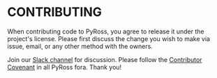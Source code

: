 CONTRIBUTING
============

When contributing code to PyRoss, you agree to release it under the project's license. Please first discuss the change you wish to make via issue, email, or any other method with the owners. 

Join our [Slack channel](https://join.slack.com/t/pyross/shared_invite/zt-e8th6kcz-S4b_oJIZWPsGLruSPl3Zuw) for discussion. Please follow the [Contributor Covenant](https://www.contributor-covenant.org/version/2/0/code_of_conduct/) in all PyRoss fora. Thank you!
